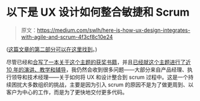 # 以下是 UX 设计如何整合敏捷和 Scrum

> 原文：<https://medium.com/swlh/here-is-how-ux-design-integrates-with-agile-and-scrum-4f3cf8c10e24>

([这篇文章的第二部分可以在这里找到](/@jboogie/5-rules-for-integrating-ux-with-agile-scrum-b048babb9a89)。)

尽管已经和[合写了一本关于这个主题的获奖书籍](https://www.amazon.com/Lean-UX-Designing-Great-Products/dp/1491953608/ref=sr_1_1?ie=UTF8&qid=1538844770&sr=8-1&keywords=lean+ux)，并且[已经就这个主题进行了近 10 年的演讲、教学和辅导](https://www.jeffgothelf.com/events/)，我仍然会收到很多问题——大部分来自产品经理、执行领导和技术经理——关于如何将 UX 和设计整合到 scrum 过程中。这是一个持续困扰大多数组织的挑战，主要是因为引入 scrum 的原因不是为了做更周到、以客户为中心的工作，而是为了更快地交付更多代码。